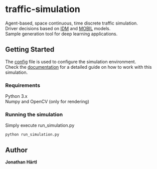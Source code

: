 # traffic-simulation

Agent-based, space continuous, time discrete traffic simulation.  
Driver decisions based on [IDM][1] and [MOBIL][2] models.  
Sample generation tool for deep learning applications.

## Getting Started

The [config](config.ini) file is used to configure the simulation environment.  
Check the [documentation](doc/documentation.md) for a detailed guide on how to work with this simulation.

### Requirements

Python 3.x  
Numpy and OpenCV (only for rendering)

### Running the simulation

Simply execute run_simulation.py
```
python run_simulation.py
```
## Author

**Jonathan Härtl**

[1]:https://arxiv.org/abs/cond-mat/0002177
[2]:http://www.mtreiber.de/publications/MOBIL_TRB.pdf
